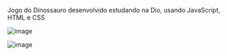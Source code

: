 Jogo do Dinossauro desenvolvido estudando na Dio, usando JavaScript, HTML e CSS

![image](https://github.com/user-attachments/assets/652d26e6-95ff-4d80-8735-da8bc1b40ef2)

![image](https://github.com/user-attachments/assets/e6ec15b0-c6c5-49df-97ff-9b7a5ffb95f2)
